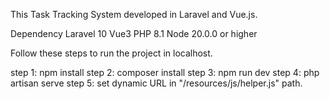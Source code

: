 This Task Tracking System developed in Laravel and Vue.js.

Dependency
Laravel 10
Vue3
PHP 8.1
Node 20.0.0 or higher

Follow these steps to run the project in localhost.

step 1: npm install
step 2: composer install
step 3: npm run dev
step 4: php artisan serve
step 5: set dynamic URL in "/resources/js/helper.js" path.
